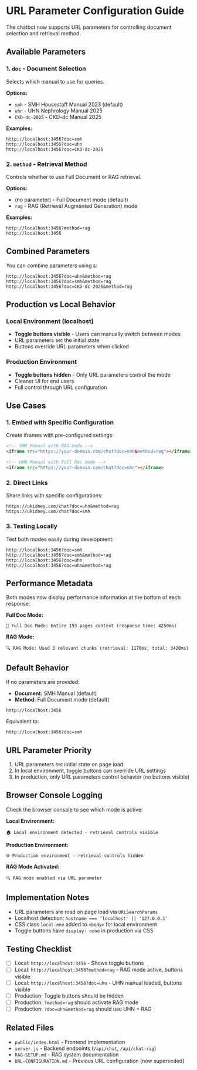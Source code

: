 # URL Parameter Configuration Guide

The chatbot now supports URL parameters for controlling document selection and retrieval method.

## Available Parameters

### 1. `doc` - Document Selection
Selects which manual to use for queries.

**Options:**
- `smh` - SMH Housestaff Manual 2023 (default)
- `uhn` - UHN Nephrology Manual 2025
- `CKD-dc-2025` - CKD-dc Manual 2025

**Examples:**
```
http://localhost:3456?doc=smh
http://localhost:3456?doc=uhn
http://localhost:3456?doc=CKD-dc-2025
```

### 2. `method` - Retrieval Method
Controls whether to use Full Document or RAG retrieval.

**Options:**
- (no parameter) - Full Document mode (default)
- `rag` - RAG (Retrieval Augmented Generation) mode

**Examples:**
```
http://localhost:3456?method=rag
http://localhost:3456
```

## Combined Parameters

You can combine parameters using `&`:

```
http://localhost:3456?doc=uhn&method=rag
http://localhost:3456?doc=smh&method=rag
http://localhost:3456?doc=CKD-dc-2025&method=rag
```

## Production vs Local Behavior

### Local Environment (localhost)
- **Toggle buttons visible** - Users can manually switch between modes
- URL parameters set the initial state
- Buttons override URL parameters when clicked

### Production Environment
- **Toggle buttons hidden** - Only URL parameters control the mode
- Cleaner UI for end users
- Full control through URL configuration

## Use Cases

### 1. Embed with Specific Configuration
Create iframes with pre-configured settings:

```html
<!-- SMH Manual with RAG mode -->
<iframe src="https://your-domain.com/chat?doc=smh&method=rag"></iframe>

<!-- UHN Manual with Full Doc mode -->
<iframe src="https://your-domain.com/chat?doc=uhn"></iframe>
```

### 2. Direct Links
Share links with specific configurations:

```
https://ukidney.com/chat?doc=uhn&method=rag
https://ukidney.com/chat?doc=smh
```

### 3. Testing Locally
Test both modes easily during development:

```
http://localhost:3456?doc=smh
http://localhost:3456?doc=smh&method=rag
http://localhost:3456?doc=uhn
http://localhost:3456?doc=uhn&method=rag
```

## Performance Metadata

Both modes now display performance information at the bottom of each response:

**Full Doc Mode:**
```
📄 Full Doc Mode: Entire 193 pages context (response time: 4250ms)
```

**RAG Mode:**
```
🔍 RAG Mode: Used 3 relevant chunks (retrieval: 1170ms, total: 3420ms)
```

## Default Behavior

If no parameters are provided:
- **Document:** SMH Manual (default)
- **Method:** Full Document mode (default)

```
http://localhost:3456
```
Equivalent to:
```
http://localhost:3456?doc=smh
```

## URL Parameter Priority

1. URL parameters set initial state on page load
2. In local environment, toggle buttons can override URL settings
3. In production, only URL parameters control behavior (no buttons visible)

## Browser Console Logging

Check the browser console to see which mode is active:

**Local Environment:**
```
🏠 Local environment detected - retrieval controls visible
```

**Production Environment:**
```
🌐 Production environment - retrieval controls hidden
```

**RAG Mode Activated:**
```
🔍 RAG mode enabled via URL parameter
```

## Implementation Notes

- URL parameters are read on page load via `URLSearchParams`
- Localhost detection: `hostname === 'localhost' || '127.0.0.1'`
- CSS class `local-env` added to `<body>` for local environment
- Toggle buttons have `display: none` in production via CSS

## Testing Checklist

- [ ] Local: `http://localhost:3456` - Shows toggle buttons
- [ ] Local: `http://localhost:3456?method=rag` - RAG mode active, buttons visible
- [ ] Local: `http://localhost:3456?doc=uhn` - UHN manual loaded, buttons visible
- [ ] Production: Toggle buttons should be hidden
- [ ] Production: `?method=rag` should activate RAG mode
- [ ] Production: `?doc=uhn&method=rag` should use UHN + RAG

## Related Files

- `public/index.html` - Frontend implementation
- `server.js` - Backend endpoints (`/api/chat`, `/api/chat-rag`)
- `RAG-SETUP.md` - RAG system documentation
- `URL-CONFIGURATION.md` - Previous URL configuration (now superseded)

